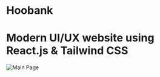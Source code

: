 # Hoobank
# Modern UI/UX website using React.js & Tailwind CSS
![Main Page](C:\Users\Алина\Documents\сайт.png)
